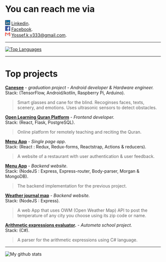 # **You can reach me via**  
![](linkedin.png) [Linkedin](https://www.linkedin.com/in/youssef-khaled-906055187/).  
![](facebook.png) [Facebook](https://www.facebook.com/yossef.khalid.3).  
![](gmail.png) <Yossef.k.y333@gmail.com>.
***  
[![Top Languages](https://github-readme-stats.vercel.app/api/top-langs/?username=yossef-khaled)](https://github.com/yossef-khaled/github-readme-stats)
***  
# **Top projects**  
**[Canesee](https://github.com/canesee-project)** - *graduation project - Android developer & Hardware engineer.*  
Stack: (TensorFlow, Android/kotlin, Raspberry Pi, Arduino).
> Smart glasses and cane for the blind.
> Recoginses faces, texts, scenery, and emotions.
> Uses ultrasonic sensors to detect obstacles.  

**[Open Learning Quran Platform](https://github.com/Open-Quran-Learning)** - *Frontend developer.*  
Stack: (React, Flask, PostgreSQL).
> Online platform for remotely teaching and reciting the Quran.  

**[Menu App](https://github.com/yossef-khaled/Menu-App)** - *Single page app*.  
Stack: (React : Redux, Redux-forms, Reactstrap, Actions & reducers).
> A website of a restaurant with user authentication & user feedback.  

**[Menu App](https://github.com/yossef-khaled/Menu-app-backend)** - *Backend website*.  
Stack: (NodeJS : Express, Express-router, Body-parser, Morgan & MongoDB).
> The backend implementation for the previous project.  

**[Weather journal map](https://github.com/yossef-khaled/Weather-Journal-web)** - *Backend website.*  
Stack: (NodeJS : Express).
> A web App that uses OWM (Open Weather Map) API to post the temperature of any city you choose using its zip code or name.  

**[Arithmetic expressions evaluator](https://github.com/yossef-khaled/Arithmetic-expressions-evaluator).** - *Autometa school project.*  
Stack: (C#).
> A parser for the arithmetic expressions using C# language.  
***  
![My github stats](https://github-readme-stats.vercel.app/api?username=yossef-khaled)

